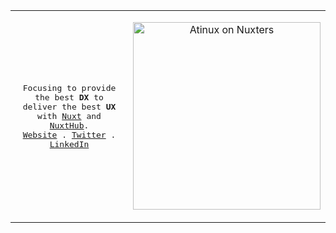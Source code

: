 <table>
  <tr>
  <td>
<p align="center">
  <samp>
    Focusing to provide the best <strong title="Developer Experience">DX</strong> to deliver the best <strong title="User Experience">UX</strong> with <a href="https://nuxt.com">Nuxt</a> and <a href="https://hub.nuxt.com">NuxtHub</a>.<br/>
    <a href="https://atinux.com">Website</a> .
    <a href="https://twitter.com/Atinux">Twitter</a> .
    <a href="https://linkedin.com/in/atinux/">LinkedIn</a>
  </samp>
</p>
</td>
    <td>
<p align="center">
  <a href="https://nuxters.nuxt.com/atinux"><img src="https://nuxters.nuxt.com/__og-image__/image/Atinux/og.png" alt="Atinux on Nuxters" width="300" /></a>
</p>
      </td>
</tr>
</table>

